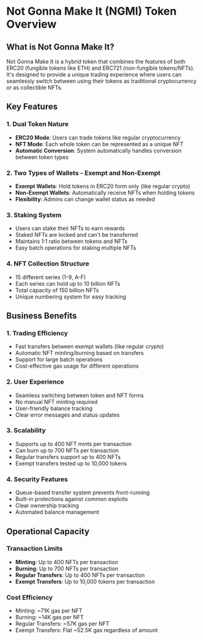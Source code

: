 # Not Gonna Make It (NGMI) Token Overview

## What is Not Gonna Make It?
Not Gonna Make It is a hybrid token that combines the features of both ERC20 (fungible tokens like ETH) and ERC721 (non-fungible tokens/NFTs). It's designed to provide a unique trading experience where users can seamlessly switch between using their tokens as traditional cryptocurrency or as collectible NFTs.

## Key Features

### 1. Dual Token Nature
- **ERC20 Mode**: Users can trade tokens like regular cryptocurrency
- **NFT Mode**: Each whole token can be represented as a unique NFT
- **Automatic Conversion**: System automatically handles conversion between token types

### 2. Two Types of Wallets - Exempt and Non-Exempt
- **Exempt Wallets**: Hold tokens in ERC20 form only (like regular crypto)
- **Non-Exempt Wallets**: Automatically receive NFTs when holding tokens
- **Flexibility**: Admins can change wallet status as needed

### 3. Staking System
- Users can stake their NFTs to earn rewards
- Staked NFTs are locked and can't be transferred
- Maintains 1:1 ratio between tokens and NFTs
- Easy batch operations for staking multiple NFTs

### 4. NFT Collection Structure
- 15 different series (1-9, A-F)
- Each series can hold up to 10 billion NFTs
- Total capacity of 150 billion NFTs
- Unique numbering system for easy tracking

## Business Benefits

### 1. Trading Efficiency
- Fast transfers between exempt wallets (like regular crypto)
- Automatic NFT minting/burning based on transfers
- Support for large batch operations
- Cost-effective gas usage for different operations

### 2. User Experience
- Seamless switching between token and NFT forms
- No manual NFT minting required
- User-friendly balance tracking
- Clear error messages and status updates

### 3. Scalability
- Supports up to 400 NFT mints per transaction
- Can burn up to 700 NFTs per transaction
- Regular transfers support up to 400 NFTs
- Exempt transfers tested up to 10,000 tokens

### 4. Security Features
- Queue-based transfer system prevents front-running
- Built-in protections against common exploits
- Clear ownership tracking
- Automated balance management

## Operational Capacity

### Transaction Limits
- **Minting**: Up to 400 NFTs per transaction
- **Burning**: Up to 700 NFTs per transaction
- **Regular Transfers**: Up to 400 NFTs per transaction
- **Exempt Transfers**: Up to 10,000 tokens per transaction

### Cost Efficiency
- Minting: ~71K gas per NFT
- Burning: ~14K gas per NFT
- Regular Transfers: ~57K gas per NFT
- Exempt Transfers: Flat ~52.5K gas regardless of amount